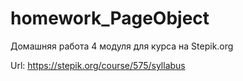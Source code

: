 # homework_PageObject
Домашняя работа 4 модуля для курса на Stepik.org

Url: https://stepik.org/course/575/syllabus
